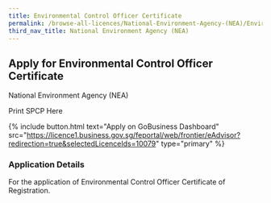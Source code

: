 ```yaml
---
title: Environmental Control Officer Certificate
permalink: /browse-all-licences/National-Environment-Agency-(NEA)/Environmental-Control-Officer-Certificate
third_nav_title: National Environment Agency (NEA)
---
```


## Apply for Environmental Control Officer Certificate

National Environment Agency (NEA)

Print SPCP Here

{% include button.html text="Apply on GoBusiness Dashboard" src="https://licence1.business.gov.sg/feportal/web/frontier/eAdvisor?redirection=true&selectedLicenceIds=10079" type="primary" %}

### Application Details
<p>For the application of Environmental Control Officer Certificate of Registration.</p>

